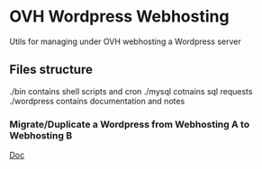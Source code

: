 # OVH Wordpress Webhosting

Utils for managing under OVH webhosting a Wordpress server

## Files structure

./bin contains shell scripts and cron
./mysql cotnains sql requests 
./wordpress contains documentation and notes

### Migrate/Duplicate a Wordpress from Webhosting A to Webhosting B

[Doc](/wordpress/2019-06-26-movingWordpressURLdatabase.md)


